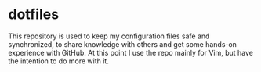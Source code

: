 # dotfiles

This repository is used to keep my configuration files safe and synchronized,
to share knowledge with others and get some hands-on experience with GitHub.
At this point I use the repo mainly for Vim, but have the intention to do more with it.
